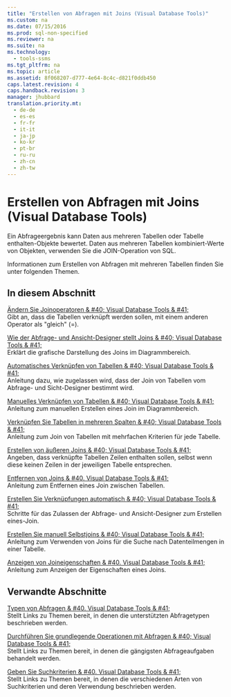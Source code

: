 ```yaml
---
title: "Erstellen von Abfragen mit Joins (Visual Database Tools)"
ms.custom: na
ms.date: 07/15/2016
ms.prod: sql-non-specified
ms.reviewer: na
ms.suite: na
ms.technology: 
  - tools-ssms
ms.tgt_pltfrm: na
ms.topic: article
ms.assetid: 8f068207-d777-4e64-8c4c-d821f0ddb450
caps.latest.revision: 4
caps.handback.revision: 3
manager: jhubbard
translation.priority.mt: 
  - de-de
  - es-es
  - fr-fr
  - it-it
  - ja-jp
  - ko-kr
  - pt-br
  - ru-ru
  - zh-cn
  - zh-tw
---
```

# Erstellen von Abfragen mit Joins (Visual Database Tools)
Ein Abfrageergebnis kann Daten aus mehreren Tabellen oder Tabelle enthalten\-Objekte bewertet. Daten aus mehreren Tabellen kombiniert\-Werte von Objekten, verwenden Sie die JOIN-Operation von SQL.  
  
Informationen zum Erstellen von Abfragen mit mehreren Tabellen finden Sie unter folgenden Themen.  
  
## In diesem Abschnitt  
[Ändern Sie Joinoperatoren & #40; Visual Database Tools & #41;](../content/Modify-Join-Operators--Visual-Database-Tools-.md)  
Gibt an, dass die Tabellen verknüpft werden sollen, mit einem anderen Operator als "gleich" (\=).  
  
[Wie der Abfrage- und Ansicht-Designer stellt Joins & #40; Visual Database Tools & #41;](../content/How-the-Query-and-View-Designer-Represents-Joins--Visual-Database-Tools-.md)  
Erklärt die grafische Darstellung des Joins im Diagrammbereich.  
  
[Automatisches Verknüpfen von Tabellen & #40; Visual Database Tools & #41;](../content/Join-Tables-Automatically--Visual-Database-Tools-.md)  
Anleitung dazu, wie zugelassen wird, dass der Join von Tabellen vom Abfrage- und Sicht-Designer bestimmt wird.  
  
[Manuelles Verknüpfen von Tabellen & #40; Visual Database Tools & #41;](../content/Join-Tables-Manually--Visual-Database-Tools-.md)  
Anleitung zum manuellen Erstellen eines Join im Diagrammbereich.  
  
[Verknüpfen Sie Tabellen in mehreren Spalten & #40; Visual Database Tools & #41;](../content/Join-Tables-on-Multiple-Columns--Visual-Database-Tools-.md)  
Anleitung zum Join von Tabellen mit mehrfachen Kriterien für jede Tabelle.  
  
[Erstellen von äußeren Joins & #40; Visual Database Tools & #41;](../content/Create-Outer-Joins--Visual-Database-Tools-.md)  
Angeben, dass verknüpfte Tabellen Zeilen enthalten sollen, selbst wenn diese keinen Zeilen in der jeweiligen Tabelle entsprechen.  
  
[Entfernen von Joins & #40. Visual Database Tools & #41;](../content/Remove-Joins--Visual-Database-Tools-.md)  
Anleitung zum Entfernen eines Join zwischen Tabellen.  
  
[Erstellen Sie Verknüpfungen automatisch & #40; Visual Database Tools & #41;](../content/Create-Self-Joins-Automatically--Visual-Database-Tools-.md)  
Schritte für das Zulassen der Abfrage- und Ansicht-Designer zum Erstellen eines\-Join.  
  
[Erstellen Sie manuell Selbstjoins & #40; Visual Database Tools & #41;](../content/Create-Self-Joins-Manually--Visual-Database-Tools-.md)  
Anleitung zum Verwenden von Joins für die Suche nach Datenteilmengen in einer Tabelle.  
  
[Anzeigen von Joineigenschaften & #40. Visual Database Tools & #41;](../content/View-Join-Properties--Visual-Database-Tools-.md)  
Anleitung zum Anzeigen der Eigenschaften eines Joins.  
  
## Verwandte Abschnitte  
[Typen von Abfragen & #40. Visual Database Tools & #41;](../content/Types-of-Queries--Visual-Database-Tools-.md)  
Stellt Links zu Themen bereit, in denen die unterstützten Abfragetypen beschrieben werden.  
  
[Durchführen Sie grundlegende Operationen mit Abfragen & #40; Visual Database Tools & #41;](../content/Perform-Basic-Operations-with-Queries--Visual-Database-Tools-.md)  
Stellt Links zu Themen bereit, in denen die gängigsten Abfrageaufgaben behandelt werden.  
  
[Geben Sie Suchkriterien & #40. Visual Database Tools & #41;](../content/Specify-Search-Criteria--Visual-Database-Tools-.md)  
Stellt Links zu Themen bereit, in denen die verschiedenen Arten von Suchkriterien und deren Verwendung beschrieben werden.  
  
